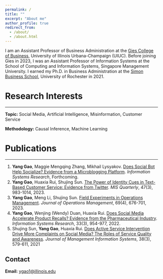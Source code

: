 ```yaml
---
permalink: /
title: ""
excerpt: "About me"
author_profile: true
redirect_from: 
  - /about/
  - /about.html
---
```

I am an Assistant Professor of Business Administration at the [Gies College of Business](https://giesbusiness.illinois.edu/profile/yang-gao), University of Illinois Urbana-Champaign (UIUC). Before joining Gies in 2023, I was an Assistant Professor of Information Systems at the School of Computing and Information Systems, Singapore Management University. I earned my Ph.D. in Business Administration at the [Simon Business School](https://simon.rochester.edu/2023-issue/yang-gao-alumni-profile), University of Rochester in 2021.



# Research Interests
---
**Topic:** Social Media, Artificial Intelligence, Misinformation, Customer Service

**Methodology:** Causal Inference, Machine Learning



# Publications
---
1. **Yang Gao**, Maggie Mengqing Zhang, Mikhail Lysyakov. [Does Social Bot Help Socialize? Evidence from a Microblogging Platform](https://pubsonline.informs.org/doi/abs/10.1287/isre.2024.1089). _Information Systems Research_, Forthcoming.
2. **Yang Gao**, Huaxia Rui, Shujing Sun. [The Power of Identity Cues in Text-Based Customer Service: Evidence from Twitter](https://misq.umn.edu/the-power-of-identity-cues-in-text-based-customer-service-evidence-from-twitter.html). _MIS Quarterly_, 47(3), 983-1014, 2023.
3. **Yang Gao**, Meng Li, Shujing Sun. [Field Experiments in Operations Management](https://onlinelibrary.wiley.com/doi/abs/10.1002/joom.1240). _Journal of Operations Management_, 69(4), 676-701, 2023.
4. **Yang Gao**, Wenjing (Wendy) Duan, Huaxia Rui. [Does Social Media Accelerate Product Recalls? Evidence from the Pharmaceutical Industry](https://pubsonline.informs.org/doi/abs/10.1287/isre.2021.1092). _Information Systems Research_, 33(3), 954-977, 2022.
5. Shujing Sun, **Yang Gao**, Huaxia Rui. [Does Active Service Intervention Drive More Complaints on Social Media? The Roles of Service Quality and Awareness](https://www.tandfonline.com/doi/abs/10.1080/07421222.2021.1958548). _Journal of Management Information Systems_, 38(3), 579-611, 2021

<!--Working Papers
---
1. Yang Gao (with Maggie Mengqing Zhang, Mikhail Lysyakov) [Is Social Bot Socializing? Evidence from A Microblogging Platform](https://papers.ssrn.com/sol3/papers.cfm?abstract_id=4786302)
2. Yang Gao (with Shuaiyu Chen), [Does Smartphone Transform Financial Information Transmission? Evidence from StockTwits](https://papers.ssrn.com/sol3/papers.cfm?abstract_id=4642935)
3. Yang Gao (with Anqi Zhao, Qian Tang). The Effect of Online Follow-up Service on Offline Appointments and Online Consultations: Evidence from Chronic Disease Physicians.
4. Yang Gao (with Junyuan Ke, Shujing Sun, Huaxia Rui). She? The Role of Perceived Agent Gender in Social Media Customer Service.-->


## Contact
**Email:** ygao1@illinois.edu
